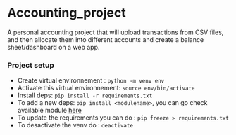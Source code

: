# Accounting_project

A personal accounting project that will upload transactions from CSV files, and then allocate them into different accounts and create a balance sheet/dashboard on a web app.


### Project setup

- Create virtual environnement : `python -m venv env`
- Activate this virtual environnement: `source env/bin/activate`
- Install deps: `pip install -r requirements.txt`
- To add a new deps: `pip install <modulename>`, you can go check available module [here](https://pypi.org/)
- To update the requirements you can do : `pip freeze > requirements.txt`
- To desactivate the venv do : `deactivate`
